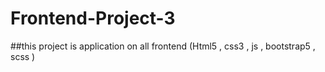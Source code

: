 # Frontend-Project-3

##this project is application on all frontend (Html5 , css3 , js , bootstrap5 , scss )
